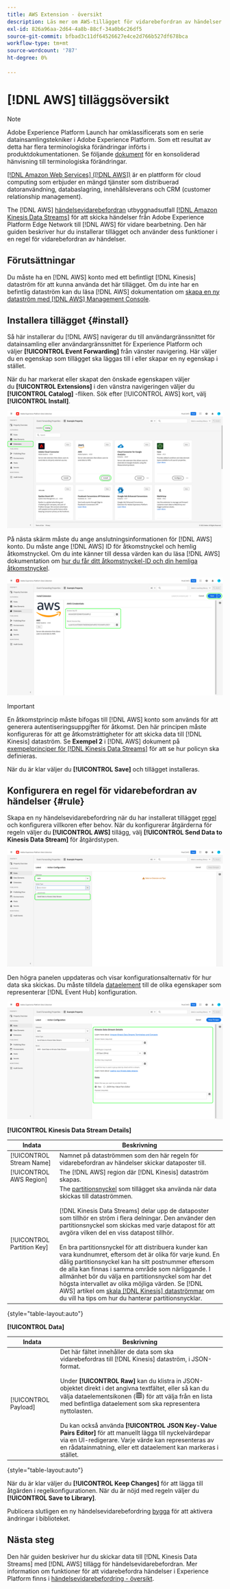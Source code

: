 ```yaml
---
title: AWS Extension - översikt
description: Läs mer om AWS-tillägget för vidarebefordran av händelser i Adobe Experience Platform.
exl-id: 826a96aa-2d64-4a8b-88cf-34a0b6c26df5
source-git-commit: bfbad3c11df64526627e4ce2d766b527df678bca
workflow-type: tm+mt
source-wordcount: '787'
ht-degree: 0%

---
```


# [!DNL AWS] tilläggsöversikt

>[!NOTE]
>
>Adobe Experience Platform Launch har omklassificerats som en serie datainsamlingstekniker i Adobe Experience Platform. Som ett resultat av detta har flera terminologiska förändringar införts i produktdokumentationen. Se följande [dokument](../../../term-updates.md) för en konsoliderad hänvisning till terminologiska förändringar.

[[!DNL Amazon Web Services] ([!DNL AWS])](https://aws.amazon.com/) är en plattform för cloud computing som erbjuder en mängd tjänster som distribuerad datoranvändning, databaslagring, innehållsleverans och CRM (customer relationship management).

The [!DNL AWS] [händelsevidarebefordran](../../../ui/event-forwarding/overview.md) utbyggnadsutfall [[!DNL Amazon Kinesis Data Streams]](https://docs.aws.amazon.com/streams/latest/dev/introduction.html) för att skicka händelser från Adobe Experience Platform Edge Network till [!DNL AWS] för vidare bearbetning. Den här guiden beskriver hur du installerar tillägget och använder dess funktioner i en regel för vidarebefordran av händelser.

## Förutsättningar

Du måste ha en [!DNL AWS] konto med ett befintligt [!DNL Kinesis] dataström för att kunna använda det här tillägget. Om du inte har en befintlig dataström kan du läsa [!DNL AWS] dokumentation om [skapa en ny dataström med [!DNL AWS] Management Console](https://docs.aws.amazon.com/streams/latest/dev/how-do-i-create-a-stream.html).

## Installera tillägget {#install}

Så här installerar du [!DNL AWS] navigerar du till användargränssnittet för datainsamling eller användargränssnittet för Experience Platform och väljer **[!UICONTROL Event Forwarding]** från vänster navigering. Här väljer du en egenskap som tillägget ska läggas till i eller skapar en ny egenskap i stället.

När du har markerat eller skapat den önskade egenskapen väljer du **[!UICONTROL Extensions]** i den vänstra navigeringen väljer du **[!UICONTROL Catalog]** -fliken. Sök efter [!UICONTROL AWS] kort, välj **[!UICONTROL Install]**.

![The [!UICONTROL Install] knappen som markeras för [!UICONTROL AWS] i användargränssnittet för datainsamling.](../../../images/extensions/server/aws/install.png)

På nästa skärm måste du ange anslutningsinformationen för [!DNL AWS] konto. Du måste ange [!DNL AWS] ID för åtkomstnyckel och hemlig åtkomstnyckel. Om du inte känner till dessa värden kan du läsa [!DNL AWS] dokumentation om [hur du får ditt åtkomstnyckel-ID och din hemliga åtkomstnyckel](https://docs.aws.amazon.com/powershell/latest/userguide/pstools-appendix-sign-up.html).

![Åtkomstnyckel-ID och hemlig åtkomstnyckel som lagts till i tilläggskonfigurationsvyn.](../../../images/extensions/server/aws/credentials.png)

>[!IMPORTANT]
>
>En åtkomstprincip måste bifogas till [!DNL AWS] konto som används för att generera autentiseringsuppgifter för åtkomst. Den här principen måste konfigureras för att ge åtkomsträttigheter för att skicka data till [!DNL Kinesis] dataström. Se **Exempel 2** i [!DNL AWS] dokument på [exempelprinciper för [!DNL Kinesis Data Streams]](https://docs.aws.amazon.com/streams/latest/dev/controlling-access.html#kinesis-using-iam-examples) för att se hur policyn ska definieras.

När du är klar väljer du **[!UICONTROL Save]** och tillägget installeras.

## Konfigurera en regel för vidarebefordran av händelser {#rule}

Skapa en ny händelsevidarebefordring när du har installerat tillägget [regel](../../../ui/managing-resources/rules.md) och konfigurera villkoren efter behov. När du konfigurerar åtgärderna för regeln väljer du **[!UICONTROL AWS]** tillägg, välj **[!UICONTROL Send Data to Kinesis Data Stream]** för åtgärdstypen.

![The [!UICONTROL Send Data to Kinesis Data Stream] åtgärdstypen som väljs för en regel i användargränssnittet för datainsamling.](../../../images/extensions/server/aws/select-action-type.png)

Den högra panelen uppdateras och visar konfigurationsalternativ för hur data ska skickas. Du måste tilldela [dataelement](../../../ui/managing-resources/data-elements.md) till de olika egenskaper som representerar [!DNL Event Hub] konfiguration.

![Konfigurationsalternativen för [!UICONTROL Send Data to Kinesis Data Stream] åtgärdstyp som visas i användargränssnittet.](../../../images/extensions/server/aws/data-stream-details.png)

**[!UICONTROL Kinesis Data Stream Details]**

| Indata | Beskrivning |
| --- | --- |
| [!UICONTROL Stream Name] | Namnet på dataströmmen som den här regeln för vidarebefordran av händelser skickar dataposter till. |
| [!UICONTROL AWS Region] | The [!DNL AWS] region där [!DNL Kinesis] dataström skapas. |
| [!UICONTROL Partition Key] | The [partitionsnyckel](https://docs.aws.amazon.com/streams/latest/dev/key-concepts.html#partition-key) som tillägget ska använda när data skickas till dataströmmen.<br><br>[!DNL Kinesis Data Streams] delar upp de dataposter som tillhör en ström i flera delningar. Den använder den partitionsnyckel som skickas med varje datapost för att avgöra vilken del en viss datapost tillhör.<br><br>En bra partitionsnyckel för att distribuera kunder kan vara kundnumret, eftersom det är olika för varje kund. En dålig partitionsnyckel kan ha sitt postnummer eftersom de alla kan finnas i samma område som närliggande. I allmänhet bör du välja en partitionsnyckel som har det högsta intervallet av olika möjliga värden. Se [!DNL AWS] artikel om [skala [!DNL Kinesis] dataströmmar](https://aws.amazon.com/blogs/big-data/under-the-hood-scaling-your-kinesis-data-streams/) om du vill ha tips om hur du hanterar partitionsnycklar. |

{style=&quot;table-layout:auto&quot;}

**[!UICONTROL Data]**

| Indata | Beskrivning |
| --- | --- |
| [!UICONTROL Payload] | Det här fältet innehåller de data som ska vidarebefordras till [!DNL Kinesis] dataström, i JSON-format.<br><br>Under **[!UICONTROL Raw]** kan du klistra in JSON-objektet direkt i det angivna textfältet, eller så kan du välja dataelementsikonen (![Ikon för datauppsättning](../../../images/extensions/server/aws/data-element-icon.png)) för att välja från en lista med befintliga dataelement som ska representera nyttolasten.<br><br>Du kan också använda **[!UICONTROL JSON Key-Value Pairs Editor]** för att manuellt lägga till nyckelvärdepar via en UI-redigerare. Varje värde kan representeras av en rådatainmatning, eller ett dataelement kan markeras i stället. |

{style=&quot;table-layout:auto&quot;}

När du är klar väljer du **[!UICONTROL Keep Changes]** för att lägga till åtgärden i regelkonfigurationen. När du är nöjd med regeln väljer du **[!UICONTROL Save to Library]**.

Publicera slutligen en ny händelsevidarebefordring [bygga](../../../ui/publishing/builds.md) för att aktivera ändringar i biblioteket.

## Nästa steg

Den här guiden beskriver hur du skickar data till [!DNL Kinesis Data Streams] med [!DNL AWS] tillägg för händelsevidarebefordran. Mer information om funktioner för att vidarebefordra händelser i Experience Platform finns i [händelsevidarebefordring - översikt](../../../ui/event-forwarding/overview.md).
